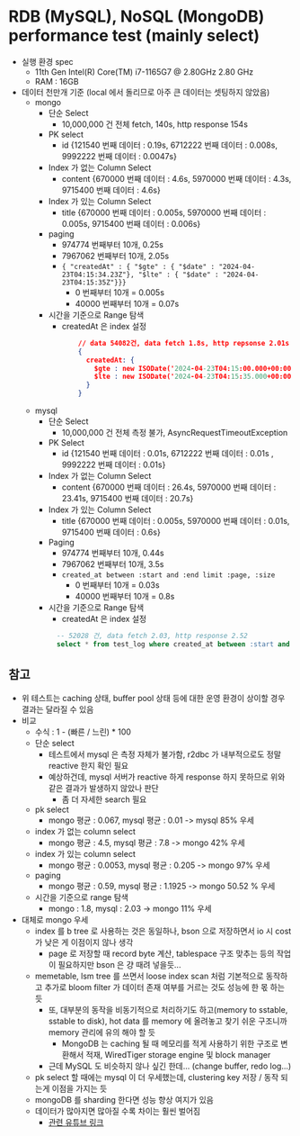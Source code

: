 # RDB (MySQL), NoSQL (MongoDB) performance test (mainly select)
- 실행 환경 spec
  - 11th Gen Intel(R) Core(TM) i7-1165G7 @ 2.80GHz   2.80 GHz
  - RAM : 16GB
- 데이터 천만개 기준 (local 에서 돌리므로 아주 큰 데이터는 셋팅하지 않았음)
  - mongo
    - 단순 Select
      - 10,000,000 건 전체 fetch, 140s, http response 154s
    - PK select
      - id {121540 번째 데이터 : 0.19s, 6712222 번째 데이터 : 0.008s, 9992222 번째 데이터 : 0.0047s}
    - Index 가 없는 Column Select
      - content {670000 번째 데이터 : 4.6s, 5970000 번째 데이터 : 4.3s, 9715400 번째 데이터 : 4.6s}
    - Index 가 있는 Column Select
      - title {670000 번째 데이터 : 0.005s, 5970000 번째 데이터 : 0.005s, 9715400 번째 데이터 : 0.006s}
    - paging
      - 974774 번째부터 10개, 0.25s
      - 7967062 번째부터 10개, 2.05s
      - `{ "createdAt" : { "$gte" : { "$date" : "2024-04-23T04:15:34.23Z"}, "$lte" : { "$date" : "2024-04-23T04:15:35Z"}}}`
        - 0 번째부터 10개 = 0.005s
        - 40000 번째부터 10개 = 0.07s
    - 시간을 기준으로 Range 탐색
      - createdAt 은 index 설정
        ```json
            // data 54082건, data fetch 1.8s, http repsonse 2.01s
            {
              createdAt: {
                $gte : new ISODate('2024-04-23T04:15:00.000+00:00'), 
                $lte : new ISODate('2024-04-23T04:15:35.000+00:00')
              }
            }
        ```
  - mysql
    - 단순 Select
      - 10,000,000 건 전체 측정 불가, AsyncRequestTimeoutException
    - PK Select
      - id {121540 번째 데이터 : 0.01s, 6712222 번째 데이터 : 0.01s , 9992222 번째 데이터 : 0.01s}
    - Index 가 없는 Column Select
      - content {670000 번째 데이터 : 26.4s, 5970000 번째 데이터 : 23.41s, 9715400 번째 데이터 : 20.7s}
    - Index 가 있는 Column Select
      - title {670000 번째 데이터 : 0.005s, 5970000 번째 데이터 : 0.01s, 9715400 번째 데이터 : 0.6s}
    - Paging
      - 974774 번째부터 10개, 0.44s
      - 7967062 번째부터 10개, 3.5s
      - `created_at between :start and :end limit :page, :size`
        - 0 번째부터 10개 = 0.03s
        - 40000 번째부터 10개 = 0.8s
    - 시간을 기준으로 Range 탐색
      - createdAt 은 index 설정
      ```sql
        -- 52028 건, data fetch 2.03, http response 2.52
        select * from test_log where created_at between :start and :end
      ```

## 참고
- 위 테스트는 caching 상태, buffer pool 상태 등에 대한 운영 환경이 상이할 경우 결과는 달라질 수 있음
- 비교
  - 수식 : 1 - (빠른 / 느린) * 100
  - 단순 select
    - 테스트에서 mysql 은 측정 자체가 불가함, r2dbc 가 내부적으로도 정말 reactive 한지 확인 필요
    - 예상하건데, mysql 서버가 reactive 하게 response 하지 못하므로 위와 같은 결과가 발생하지 않았나 판단
      - 좀 더 자세한 search 필요
  - pk select
    - mongo 평균 : 0.067, mysql 평균 : 0.01 -> mysql 85% 우세
  - index 가 없는 column select
    - mongo 평균 : 4.5, mysql 평균 : 7.8 -> mongo 42% 우세
  - index 가 있는 column select
    - mongo 평균 : 0.0053, mysql 평균 : 0.205 -> mongo 97% 우세
  - paging
    - mongo 평균 : 0.59, mysql 평균 : 1.1925 -> mongo 50.52 % 우세
  - 시간을 기준으로 range 탐색
    - mongo : 1.8, mysql : 2.03 -> mongo 11% 우세
- 대체로 mongo 우세
  - index 를 b tree 로 사용하는 것은 동일하나, bson 으로 저장하면서 io 시 cost 가 낮은 게 이점이지 않나 생각
    - page 로 저장할 때 record byte 계산, tablespace 구조 맞추는 등의 작업이 필요하지만 bson 은 걍 때려 넣을듯...
  - memetable, lsm tree 를 쓰면서 loose index scan 처럼 기본적으로 동작하고 추가로 bloom filter 가 데이터 존재 여부를 거르는 것도 성능에 한 몫 하는 듯
    - 또, 대부분의 동작을 비동기적으로 처리하기도 하고(memory to sstable, sstable to disk), hot data 를 memory 에 올려놓고 찾기 쉬운 구조니까 memory 관리에 유의 해야 할 듯
      - MongoDB 는 caching 될 때 메모리를 적게 사용하기 위한 구조로 변환해서 적재, WiredTiger storage engine 및 block manager
    - 근데 MySQL 도 비슷하지 않나 싶긴 한데... (change buffer, redo log...)
  - pk select 할 때에는 mysql 이 더 우세했는데, clustering key 저장 / 동작 되는게 이점을 가지는 듯
  - mongoDB 를 sharding 한다면 성능 향상 여지가 있음
  - 데이터가 많아지면 많아질 수록 차이는 훨씬 벌어짐
    - <a href="https://www.youtube.com/watch?v=3axR2Onz1nU">관련 유튜브 링크</a>
